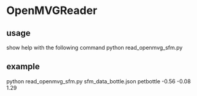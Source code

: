 # OpenMVGReader
## usage
show help with the following command
  python read_openmvg_sfm.py 
## example
python read_openmvg_sfm.py sfm_data_bottle.json petbottle  -0.56 -0.08 1.29
